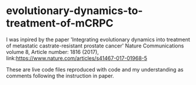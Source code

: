 # evolutionary-dynamics-to-treatment-of-mCRPC

I was inpired by the paper 'Integrating evolutionary dynamics into treatment of metastatic castrate-resistant prostate cancer' Nature Communications volume 8, Article number: 1816 (2017), link:https://www.nature.com/articles/s41467-017-01968-5

These are live code files reproduced with code and my understanding as comments following the instruction in paper. 
